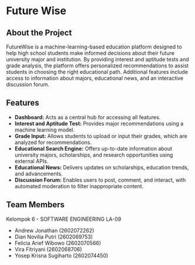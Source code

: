 # Future Wise

## About the Project

FutureWise is a machine-learning-based education platform designed to help high school students make informed decisions about their future university major and institution. By providing interest and aptitude tests and grade analysis, the platform offers personalized recommendations to assist students in choosing the right educational path. Additional features include access to information about majors, educational news, and an interactive discussion forum.

## Features

- **Dashboard:** Acts as a central hub for accessing all features.
- **Interest and Aptitude Test:** Provides major recommendations using a machine learning model.
- **Grade Input:** Allows students to upload or input their grades, which are analyzed for recommendations.
- **Educational Search Engine:** Offers up-to-date information about university majors, scholarships, and research opportunities using external APIs.
- **Educational News:** Delivers updates on scholarships, education trends, and advancements.
- **Discussion Forum:** Enables users to post, comment, and interact, with automated moderation to filter inappropriate content.

## Team Members
Kelompok 6 - SOFTWARE ENGINEERING LA-09
- Andrew Jonathan (2602072262)
- Dian Novilia Putri (2602069753)
- Felicia Arief Wibowo (2602070566)
- Vira Fitriyani (2602068706)
- Yosep Krisna Sugiharto (2602074450)
